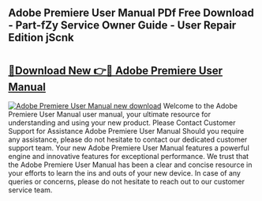 ## Adobe Premiere User Manual PDf Free Download - Part-fZy Service Owner Guide - User Repair Edition jScnk

# <h2><a href="http://bc22917.oget.top/?id=Adobe+Premiere+User+Manual">🔗Download New 👉🔴 Adobe Premiere User Manual</a></h2>

[![Adobe Premiere User Manual new download](https://i.imgur.com/5g1atiW.png)](http://bc22917.oget.top/?id=Adobe+Premiere+User+Manual)
Welcome to the Adobe Premiere User Manual user manual, your ultimate resource for understanding and using your new product. Please Contact Customer Support for Assistance Adobe Premiere User Manual Should you require any assistance, please do not hesitate to contact our dedicated customer support team. Your new Adobe Premiere User Manual features a powerful engine and innovative features for exceptional performance. We trust that the Adobe Premiere User Manual has been a clear and concise resource in your efforts to learn the ins and outs of your new device. In case of any queries or concerns, please do not hesitate to reach out to our customer service team.
